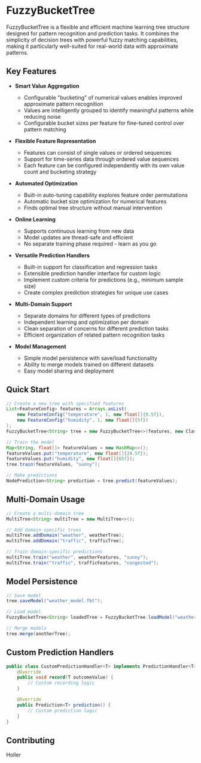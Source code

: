 # FuzzyBucketTree

FuzzyBucketTree is a flexible and efficient machine learning tree structure designed for pattern recognition and prediction tasks. It combines the simplicity of decision trees with powerful fuzzy matching capabilities, making it particularly well-suited for real-world data with approximate patterns.

## Key Features

* **Smart Value Aggregation**
  * Configurable "bucketing" of numerical values enables improved approximate pattern recognition
  * Values are intelligently grouped to identify meaningful patterns while reducing noise
  * Configurable bucket sizes per feature for fine-tuned control over pattern matching

* **Flexible Feature Representation**
  * Features can consist of single values or ordered sequences
  * Support for time-series data through ordered value sequences
  * Each feature can be configured independently with its own value count and bucketing strategy

* **Automated Optimization**
  * Built-in auto-tuning capability explores feature order permutations
  * Automatic bucket size optimization for numerical features
  * Finds optimal tree structure without manual intervention

* **Online Learning**
  * Supports continuous learning from new data
  * Model updates are thread-safe and efficient
  * No separate training phase required - learn as you go

* **Versatile Prediction Handlers**
  * Built-in support for classification and regression tasks
  * Extensible prediction handler interface for custom logic
  * Implement custom criteria for predictions (e.g., minimum sample size)
  * Create complex prediction strategies for unique use cases

* **Multi-Domain Support**
  * Separate domains for different types of predictions
  * Independent learning and optimization per domain
  * Clean separation of concerns for different prediction tasks
  * Efficient organization of related pattern recognition tasks

* **Model Management**
  * Simple model persistence with save/load functionality
  * Ability to merge models trained on different datasets
  * Easy model sharing and deployment

## Quick Start

```java
// Create a new tree with specified features
List<FeatureConfig> features = Arrays.asList(
    new FeatureConfig("temperature", 1, new float[]{0.5f}),
    new FeatureConfig("humidity", 1, new float[]{5f})
);
FuzzyBucketTree<String> tree = new FuzzyBucketTree<>(features, new ClassificationPredictionHandler<>());

// Train the model
Map<String, float[]> featureValues = new HashMap<>();
featureValues.put("temperature", new float[]{24.5f});
featureValues.put("humidity", new float[]{65f});
tree.train(featureValues, "sunny");

// Make predictions
NodePrediction<String> prediction = tree.predict(featureValues);
```

## Multi-Domain Usage

```java
// Create a multi-domain tree
MultiTree<String> multiTree = new MultiTree<>();

// Add domain-specific trees
multiTree.addDomain("weather", weatherTree);
multiTree.addDomain("traffic", trafficTree);

// Train domain-specific predictions
multiTree.train("weather", weatherFeatures, "sunny");
multiTree.train("traffic", trafficFeatures, "congested");
```

## Model Persistence

```java
// Save model
tree.saveModel("weather_model.fbt");

// Load model
FuzzyBucketTree<String> loadedTree = FuzzyBucketTree.loadModel("weather_model.fbt");

// Merge models
tree.merge(anotherTree);
```

## Custom Prediction Handlers

```java
public class CustomPredictionHandler<T> implements PredictionHandler<T> {
    @Override
    public void record(T outcomeValue) {
        // Custom recording logic
    }

    @Override
    public Prediction<T> prediction() {
        // Custom prediction logic
    }
}
```

## Contributing
Holler
